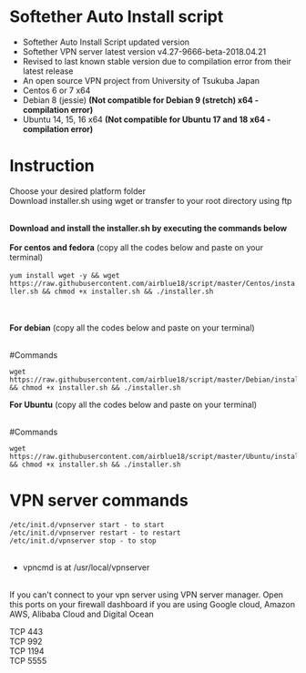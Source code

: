 # Softether Auto Install script<br />
* Softether Auto Install Script updated version<br />
* Softether VPN server latest version v4.27-9666-beta-2018.04.21
* Revised to last known stable version due to compilation error from their latest release
* An open source VPN project from University of Tsukuba Japan<br />
* Centos 6 or 7 x64
* Debian 8 (jessie) <b>(Not compatible for Debian 9 (stretch) x64 - compilation error)</b>
* Ubuntu 14, 15, 16 x64 <b>(Not compatible for Ubuntu 17 and 18 x64 - compilation error)</b>
# Instruction<br />
Choose your desired platform folder<br />
Download installer.sh using wget or transfer to your root directory using ftp<br /><br />

<b>Download and install the installer.sh by executing the commands below</b><br /><br />
<b>For centos and fedora</b> (copy all the codes below and paste on your terminal)<br /><br />
```yum install wget -y && wget https://raw.githubusercontent.com/airblue18/script/master/Centos/installer.sh && chmod +x installer.sh && ./installer.sh ```<br /><br /><br />


<b>For debian</b> (copy all the codes below and paste on your terminal)<br /><br />

#Commands
```
wget https://raw.githubusercontent.com/airblue18/script/master/Debian/installer.sh && chmod +x installer.sh && ./installer.sh
```

<b>For Ubuntu</b> (copy all the codes below and paste on your terminal)<br /><br />

#Commands

```
wget https://raw.githubusercontent.com/airblue18/script/master/Ubuntu/installer.sh && chmod +x installer.sh && ./installer.sh
```

# VPN server commands<br />
```/etc/init.d/vpnserver start - to start```<br />
```/etc/init.d/vpnserver restart - to restart```<br />
```/etc/init.d/vpnserver stop - to stop```<br /><br />

* vpncmd is at /usr/local/vpnserver<br /><br />

If you can't connect to your vpn server using VPN server manager. Open this ports on your firewall dashboard if you are using Google cloud, Amazon AWS, Alibaba Cloud and Digital Ocean<br />

TCP 443<br />
TCP 992<br />
TCP 1194<br />
TCP 5555<br />



